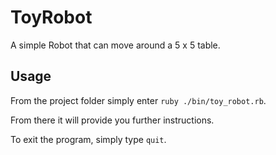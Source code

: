 # ToyRobot

A simple Robot that can move around a 5 x 5 table.

## Usage

From the project folder simply enter `ruby ./bin/toy_robot.rb`.

From there it will provide you further instructions.

To exit the program, simply type `quit`.
